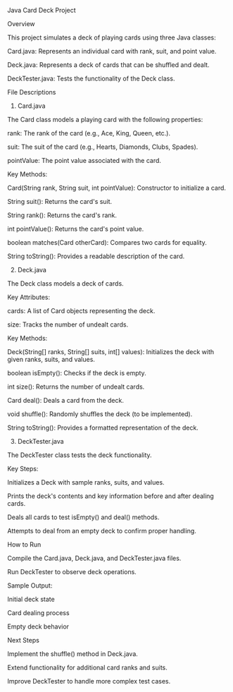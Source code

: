 Java Card Deck Project

Overview

This project simulates a deck of playing cards using three Java classes:

Card.java: Represents an individual card with rank, suit, and point value.

Deck.java: Represents a deck of cards that can be shuffled and dealt.

DeckTester.java: Tests the functionality of the Deck class.

File Descriptions

1. Card.java

The Card class models a playing card with the following properties:

rank: The rank of the card (e.g., Ace, King, Queen, etc.).

suit: The suit of the card (e.g., Hearts, Diamonds, Clubs, Spades).

pointValue: The point value associated with the card.

Key Methods:

Card(String rank, String suit, int pointValue): Constructor to initialize a card.

String suit(): Returns the card's suit.

String rank(): Returns the card's rank.

int pointValue(): Returns the card's point value.

boolean matches(Card otherCard): Compares two cards for equality.

String toString(): Provides a readable description of the card.

2. Deck.java

The Deck class models a deck of cards.

Key Attributes:

cards: A list of Card objects representing the deck.

size: Tracks the number of undealt cards.

Key Methods:

Deck(String[] ranks, String[] suits, int[] values): Initializes the deck with given ranks, suits, and values.

boolean isEmpty(): Checks if the deck is empty.

int size(): Returns the number of undealt cards.

Card deal(): Deals a card from the deck.

void shuffle(): Randomly shuffles the deck (to be implemented).

String toString(): Provides a formatted representation of the deck.

3. DeckTester.java

The DeckTester class tests the deck functionality.

Key Steps:

Initializes a Deck with sample ranks, suits, and values.

Prints the deck's contents and key information before and after dealing cards.

Deals all cards to test isEmpty() and deal() methods.

Attempts to deal from an empty deck to confirm proper handling.

How to Run

Compile the Card.java, Deck.java, and DeckTester.java files.

Run DeckTester to observe deck operations.

Sample Output:

Initial deck state

Card dealing process

Empty deck behavior

Next Steps

Implement the shuffle() method in Deck.java.

Extend functionality for additional card ranks and suits.

Improve DeckTester to handle more complex test cases.


